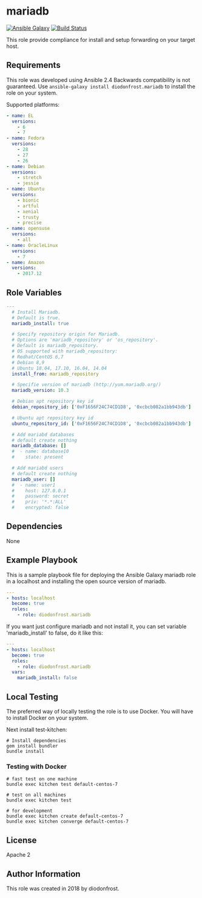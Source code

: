 # mariadb

[![Ansible Galaxy](https://img.shields.io/badge/galaxy-diodonfrost.mariadb-660198.svg)](https://galaxy.ansible.com/diodonfrost/mariadb)
[![Build Status](https://travis-ci.org/diodonfrost/ansible-role-mariadb.svg?branch=master)](https://travis-ci.org/diodonfrost/ansible-role-mariadb)

This role provide compliance for install and setup forwarding on your target host.

## Requirements

This role was developed using Ansible 2.4 Backwards compatibility is not guaranteed.
Use `ansible-galaxy install diodonfrost.mariadb` to install the role on your system.

Supported platforms:

```yaml
- name: EL
  versions:
    - 6
    - 7
- name: Fedora
  versions:
    - 28
    - 27
    - 26
- name: Debian
  versions:
    - stretch
    - jessie
- name: Ubuntu
  versions:
    - bionic
    - artful
    - xenial
    - trusty
    - precise
- name: opensuse
  versions:
    - all
- name: OracleLinux
  versions:
    - 7
- name: Amazon
  versions:
    - 2017.12
```

## Role Variables

```yaml
---
  # Install Mariadb.
  # Default is true.
  mariadb_install: true

  # Specify repository origin for Mariadb.
  # Options are 'mariadb_repository' or 'os_repository'.
  # Default is mariadb_repository.
  # OS supported with mariadb_repository:
  # Redhat/CentOS 6,7
  # Debian 8,9
  # Ubuntu 18.04, 17.10, 16.04, 14.04
  install_from: mariadb_repository

  # Specifie version of mariadb (http://yum.mariadb.org/)
  mariadb_version: 10.3

  # Debian apt repository key id
  debian_repository_id: ['0xF1656F24C74CD1D8', '0xcbcb082a1bb943db']

  # Ubuntu apt repository key id
  ubuntu_repository_id: ['0xF1656F24C74CD1D8', '0xcbcb082a1bb943db']

  # Add mariabd databases
  # default create nothing
  mariadb_database: []
  #  - name: database10
  #    state: present

  # Add mariabd users
  # default create nothing
  mariadb_user: []
  #  - name: user1
  #    host: 127.0.0.1
  #    password: secret
  #    priv: '*.*:ALL'
  #    encrypted: false
```

## Dependencies

None

## Example Playbook

This is a sample playbook file for deploying the Ansible Galaxy mariadb role in a localhost and installing the open source version of mariadb.

```yaml
---
- hosts: localhost
  become: true
  roles:
    - role: diodonfrost.mariadb
```
If you want just configure mariadb and not install it, you can set variable 'mariadb_install' to false, do it like this:

```yaml
---
- hosts: localhost
  become: true
  roles:
    - role: diodonfrost.mariadb
  vars:
    mariadb_install: false
```

## Local Testing

The preferred way of locally testing the role is to use Docker. You will have to install Docker on your system.

Next install test-kitchen:

```shell
# Install dependencies
gem install bundler
bundle install
```

### Testing with Docker

```shell
# fast test on one machine
bundle exec kitchen test default-centos-7

# test on all machines
bundle exec kitchen test

# for development
bundle exec kitchen create default-centos-7
bundle exec kitchen converge default-centos-7
```

## License

Apache 2

## Author Information

This role was created in 2018 by diodonfrost.
